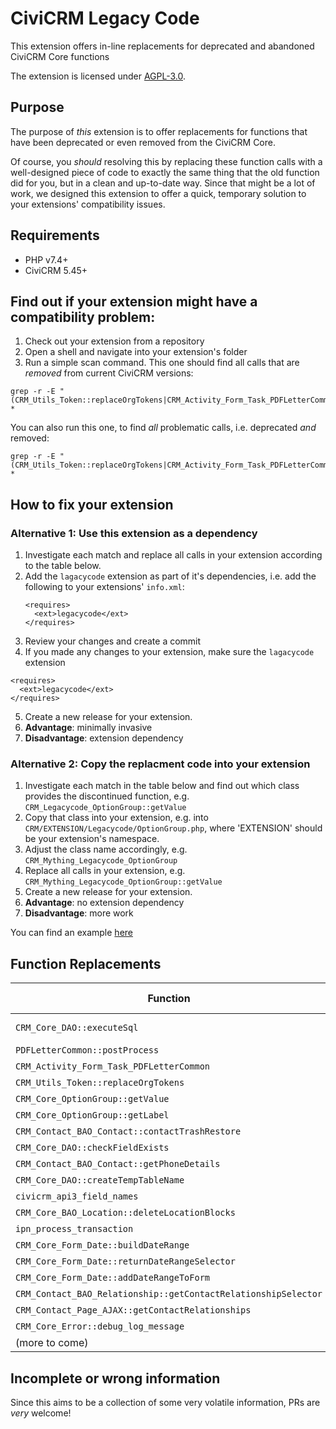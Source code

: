 # CiviCRM Legacy Code

This extension offers in-line replacements for deprecated and abandoned CiviCRM Core functions

The extension is licensed under [AGPL-3.0](LICENSE.txt).

## Purpose

The purpose of *this* extension is to offer replacements for functions
that have been deprecated or even removed from the CiviCRM Core.

Of course, you *should* resolving this by replacing these function
calls with a well-designed piece of code to exactly the same thing that the old
function did for you, but in a clean and up-to-date way.
Since that might be a lot of work, we designed this extension to offer a quick,
temporary solution to your extensions' compatibility issues.

## Requirements

* PHP v7.4+
* CiviCRM 5.45+

## Find out if your extension might have a compatibility problem:

1. Check out your extension from a repository
2. Open a shell and navigate into your extension's folder
3. Run a simple scan command. This one should find all calls that are *removed* from current CiviCRM versions:
```
grep -r -E "(CRM_Utils_Token::replaceOrgTokens|CRM_Activity_Form_Task_PDFLetterCommon|PDFLetterCommon::postProcess|CRM_Core_OptionGroup::getValue|CRM_Core_OptionGroup::getLabel|CRM_Contact_BAO_Contact::contactTrashRestore|CRM_Contact_BAO_Contact::getPhoneDetails|CRM_Core_DAO::checkFieldExists|CRM_Contact_BAO_Contact::getPhoneDetails|CRM_Core_DAO::createTempTableName|civicrm_api3_field_names|ation::deleteLocationBlocks|ipn_process_transaction|CRM_Core_Form_Date::buildDateRange|CRM_Core_Form_Date::returnDateRangeSelector|CRM_Core_Form_Date::addDateRangeToForm|CRM_Core_DAO::executeSql)" *
```
You can also run this one, to find *all* problematic calls, i.e. deprecated *and* removed:
```
grep -r -E "(CRM_Utils_Token::replaceOrgTokens|CRM_Activity_Form_Task_PDFLetterCommon|PDFLetterCommon::postProcess|CRM_Core_OptionGroup::getValue|CRM_Core_OptionGroup::getLabel|CRM_Contact_BAO_Contact::contactTrashRestore|CRM_Contact_BAO_Contact::getPhoneDetails|CRM_Core_DAO::checkFieldExists|CRM_Contact_BAO_Contact::getPhoneDetails|CRM_Core_DAO::createTempTableName|civicrm_api3_field_names|ation::deleteLocationBlocks|ipn_process_transaction|CRM_Core_Form_Date::buildDateRange|CRM_Core_Form_Date::returnDateRangeSelector|CRM_Core_Form_Date::addDateRangeToForm|CRM_Core_Error::debug_log_message|CRM_Core_DAO::executeSql|::getContactRelationshipSelector|::getContactRelationships)" *
```

## How to fix your extension

### Alternative 1: Use this extension **as a dependency**
1. Investigate each match and replace all calls in your extension according to the table below.
2. Add the ``lagacycode`` extension as part of it's dependencies, i.e. add the following to your extensions' ``info.xml``:
    ```
    <requires>
      <ext>legacycode</ext>
    </requires>
    ```
3. Review your changes and create a commit
4. If you made any changes to your extension, make sure the ``lagacycode`` extension
```
<requires>
  <ext>legacycode</ext>
</requires>
```
5. Create a new release for your extension.
6. **Advantage**: minimally invasive
7. **Disadvantage**: extension dependency

### Alternative 2: Copy the replacment code into your extension
1. Investigate each match in the table below and find out which class provides the discontinued function, e.g. ``CRM_Legacycode_OptionGroup::getValue``
2. Copy that class into your extension, e.g. into ``CRM/EXTENSION/Legacycode/OptionGroup.php``, where 'EXTENSION' should be your extension's namespace.
3. Adjust the class name accordingly, e.g. ``CRM_Mything_Legacycode_OptionGroup``
4. Replace all calls in your extension, e.g. ``CRM_Mything_Legacycode_OptionGroup::getValue``
5. Create a new release for your extension.
6. **Advantage**: no extension dependency
7. **Disadvantage**: more work

You can find an example [here](https://github.com/Project60/org.project60.membership/pull/67/commits/9c7c07b80f50872907f45f1c2632c7bdd334e31c)


## Function Replacements

| Function                                         |                 Replacement                  | Deprecated Since | Dropped Since |
|--------------------------------------------------|:--------------------------------------------:|-----------------:|---------------|
| ``CRM_Core_DAO::executeSql``                     |                     todo                     |                ? | [no idea, but old](https://github.com/civicrm/civicrm-core/commits/master/CRM/Core/DAO.php)          |
| ``PDFLetterCommon::postProcess``                 |                     todo                     |                ? | 5.57          |
| ``CRM_Activity_Form_Task_PDFLetterCommon``       |                     todo                     |                ? | 5.57          |
| ``CRM_Utils_Token::replaceOrgTokens``            |                     todo                     |                ? | 5.57          |
| ``CRM_Core_OptionGroup::getValue``               |     CRM_Legacycode_OptionGroup::getValue     |                ? | 5.60          |
| ``CRM_Core_OptionGroup::getLabel``               |     CRM_Legacycode_OptionGroup::getLabel     |                ? | 5.60          |
| ``CRM_Contact_BAO_Contact::contactTrashRestore`` |                     todo                     |                ? | 5.60          |
| ``CRM_Core_DAO::checkFieldExists``               |                     todo                     |                ? | 5.60          |
| ``CRM_Contact_BAO_Contact::getPhoneDetails``     |                     todo                     |                ? | 5.60          |
| ``CRM_Core_DAO::createTempTableName``            | CRM_Legacycode_Core_DAO::createTempTableName |                ? | 5.60          |
| ``civicrm_api3_field_names``                     |                     todo                     |                ? | 5.60          |
| ``CRM_Core_BAO_Location::deleteLocationBlocks``  |                     todo                     |                ? | 5.60          |
| ``ipn_process_transaction``                      |                     todo                     |                ? | 5.60          |
| ``CRM_Core_Form_Date::buildDateRange``           |     CRM_Legacycode_Date::buildDateRange      |                ? | 5.61          |
| ``CRM_Core_Form_Date::returnDateRangeSelector``  | CRM_Legacycode_Date::returnDateRangeSelector |                ? | 5.61          |
| ``CRM_Core_Form_Date::addDateRangeToForm``       |   CRM_Legacycode_Date::addDateRangeToForm    |                ? | 5.61          |
| ``CRM_Contact_BAO_Relationship::getContactRelationshipSelector``            |                      ?                       |                ? | 5.74       |
| ``CRM_Contact_Page_AJAX::getContactRelationships``            |                      ?                       |                ? | 5.74       |
| ``CRM_Core_Error::debug_log_message``            |              Civi::log()->debug              |                ? | not yet       |
| (more to come)                                   |                     todo                     |                  |               |



## Incomplete or wrong information

Since this aims to be a collection of some very volatile information, PRs are *very* welcome!
